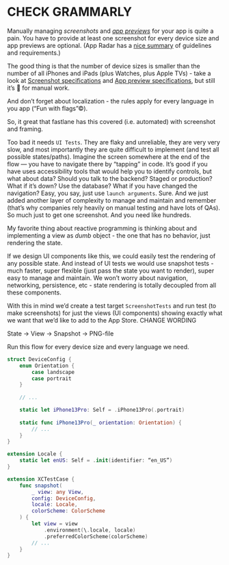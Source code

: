 # CHECK GRAMMARLY

Manually managing _screenshots_ and _[app previews](https://developer.apple.com/app-store/app-previews/)_ for your app is quite a pain. You have to provide at least one screenshot for every device size and app previews are optional. (App Radar has a [nice summary](https://appradar.com/blog/ios-app-screenshot-sizes-and-guidelines-for-the-apple-app-store) of guidelines and requirements.)

The good thing is that the number of device sizes is smaller than the number of all iPhones and iPads (plus Watches, plus Apple TVs) - take a look at [Screenshot specifications](https://help.apple.com/app-store-connect/#/devd274dd925) and [App preview specifications](https://help.apple.com/app-store-connect/#/dev4e413fcb8), but still it’s 🤯 for manual work.

And don’t forget about localization - the rules apply for every language in you app (“Fun with flags”©).

So, it great that fastlane has this covered (i.e. automated) with screenshot and framing.

Too bad it needs `UI Tests`. They are flaky and unreliable, they are very very slow, and most importantly they are quite difficult to implement (and test all possible states/paths). Imagine the screen somewhere at the end of the flow — you have to navigate there by “tapping” in code. It’s good if you have uses accessibility tools that would help you to identify controls, but what about data? Should you talk to the backend? Staged or production? What if it’s down? Use the database? What if you have changed the navigation? Easy, you say, just use `launch arguments`. Sure. And we just added another layer of complexity to manage and maintain and remember (that’s why companies rely heavily on manual testing and have lots of QAs). So much just to get one screenshot. And you need like hundreds.

My favorite thing about reactive programming is thinking about and implementing a view as _dumb_ object - the one that has no behavior, just rendering the state.

If we design UI components like this, we could easily test the rendering of any possible state. And instead of UI tests we would use snapshot tests - much faster, super flexible (just pass the state you want to render), super easy to manage and maintain. We won’t worry about navigation, networking, persistence, etc - state rendering is totally decoupled from all these components.

With this in mind we’d create a test target `ScreenshotTests` and run test (to make screenshots) for just the views (UI components) showing exactly what we want that we’d like to add to the App Store. CHANGE WORDING

State -> View -> Snapshot -> PNG-file

Run this flow for every device size and every language we need.

```swift
struct DeviceConfig {
    enum Orientation {
        case landscape
        case portrait
    }
    
    // ... 

    static let iPhone13Pro: Self = .iPhone13Pro(.portrait)
    
    static func iPhone13Pro(_ orientation: Orientation) {
        // ...
    }
}

extension Locale {
    static let enUS: Self = .init(identifier: “en_US”)
}

extension XCTestCase {
    func snapshot(
        _ view: any View,
        config: DeviceConfig,
        locale: Locale,
        colorScheme: ColorScheme 
    ) {
        let view = view
            .environment(\.locale, locale)
            .preferredColorScheme(colorScheme)
        // ...
    } 
}
```





